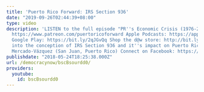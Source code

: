 ```yaml
---
title: 'Puerto Rico Forward: IRS Section 936'
date: "2019-09-26T02:44:39+08:00"
type: video
description: 'LISTEN to the full episode "PR''s Economic Crisis (1976-2015)" on Patreon:
  https://www.patreon.com/puertoricoforward Apple Podcasts: https://apple.co/2vzer74
  Google Play: https://bit.ly/2qJGvQq Shop the d@w store: http://bit.ly/2JkxIfy Getting
  into the conception of IRS Section 936 and it''s impact on Puerto Rico. Host: Andrew
  Mercado-Vázquez (San Juan, Puerto Rico) Connect on Facebook: https://www.facebook.com/puertoricoforward'
publishdate: "2018-05-24T18:25:38.000Z"
url: /democracynow/bscBsourdd0/
providers:
  youtube:
    id: bscBsourdd0
---
```

